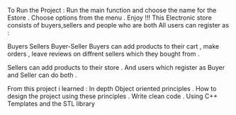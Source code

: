 To Run the Project :
Run the main function and choose the name for the Estore .
Choose options from the menu .
Enjoy !!!
This Electronic store consists of buyers,sellers and people who are both
All users can register as :

Buyers
Sellers
Buyer-Seller
Buyers can add products to their cart , make orders , leave reviews on diffrent sellers which they bought from .

Sellers can add products to their store . And users which register as Buyer and Seller can do both .

From this project i learned :
In depth Object oriented principles .
How to design the project using these principles .
Write clean code .
Using C++ Templates and the STL library
